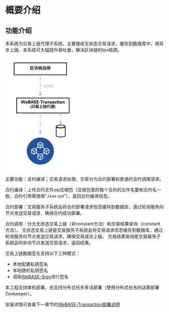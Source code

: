 # 概要介绍

## 功能介绍

​ 本系统为交易上链代理子系统。主要接收无状态交易请求，缓存到数据库中，再异步上链。本系统可大幅提升吞吐量，解决区块链的tps瓶颈。

![架构图](./architecture.png)

主要功能：合约编译；交易请求处理，交易分为合约部署和普通的合约调用请求。

合约编译：上传合约文件zip压缩包（压缩包里的每个合约的文件名要和合约名一致，合约引用需使用“./xxx.sol”），返回合约编译信息。

合约部署：交易服务子系统会将合约部署请求信息缓存到数据库，通过轮询服务向节点发送交易请求，确保合约成功部署。

合约调用：分为无状态交易上链（非constant方法）和交易结果查询（constant方法）。
无状态交易上链是交易服务子系统会将交易请求信息缓存到数据库，通过轮询服务向节点发送交易请求，确保交易成功上链。
交易结果查询是交易服务子系统会同步向节点发送交易请求，返回结果。

交易上链数据签名支持以下三种模式：

- 本地配置私钥签名
- 本地随机私钥签名
- 调用[WeBASE-Sign](https://github.com/WeBankBlockchain/WeBASE-Sign)进行签名

本工程支持单机部署，也支持分布式任务多活部署（使用分布式任务的话需部署Zookeeper）。


安装详情可查看下一章节的[WeBASE-Transaction部署说明](../WeBASE-Transaction/install.html)